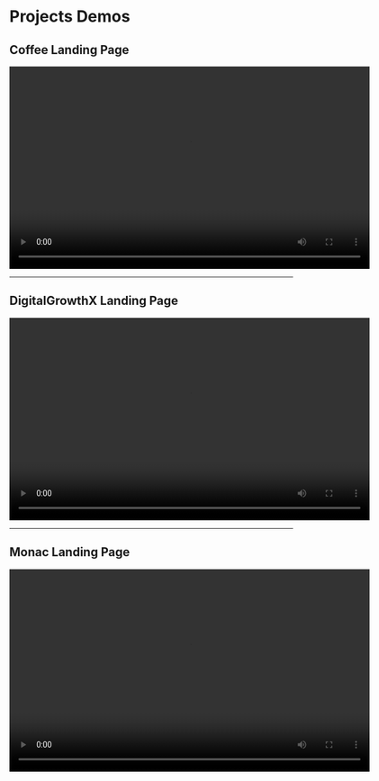 # Projects Demos

## Coffee Landing Page

<video width="640" height="360" controls>
  <source src="coffee/snippets/demo.mp4" type="video/mp4">
</video>

---

## DigitalGrowthX Landing Page

<video width="640" height="360" controls>
  <source src="digital-growthx/snippets/animation-demo.mp4" type="video/mp4">
</video>

---

## Monac Landing Page

<video width="640" height="360" controls>
  <source src="monac/snippets/demo.mp4" type="video/mp4">
</video>
